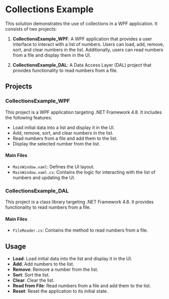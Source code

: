 # Collections Example

This solution demonstrates the use of collections in a WPF application. It consists of two projects:

1. **CollectionsExample_WPF**: A WPF application that provides a user interface to interact with a list of numbers. Users can load, add, remove, sort, and clear numbers in the list. Additionally, users can read numbers from a file and display them in the UI.

2. **CollectionsExample_DAL**: A Data Access Layer (DAL) project that provides functionality to read numbers from a file.

## Projects

### CollectionsExample_WPF

This project is a WPF application targeting .NET Framework 4.8. It includes the following features:
- Load initial data into a list and display it in the UI.
- Add, remove, sort, and clear numbers in the list.
- Read numbers from a file and add them to the list.
- Display the selected number from the list.

#### Main Files
- `MainWindow.xaml`: Defines the UI layout.
- `MainWindow.xaml.cs`: Contains the logic for interacting with the list of numbers and updating the UI.

### CollectionsExample_DAL

This project is a class library targeting .NET Framework 4.8. It provides functionality to read numbers from a file.

#### Main Files
- `FileReader.cs`: Contains the method to read numbers from a file.

## Usage

- **Load**: Load initial data into the list and display it in the UI.
- **Add**: Add numbers to the list.
- **Remove**: Remove a number from the list.
- **Sort**: Sort the list.
- **Clear**: Clear the list.
- **Read from File**: Read numbers from a file and add them to the list.
- **Reset**: Reset the application to its initial state.
